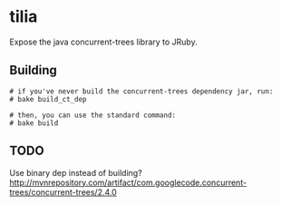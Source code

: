 # tilia
Expose the java concurrent-trees library to JRuby.

## Building 

```
# if you've never build the concurrent-trees dependency jar, run:
# bake build_ct_dep 

# then, you can use the standard command: 
# bake build
```

## TODO

Use binary dep instead of building? 
http://mvnrepository.com/artifact/com.googlecode.concurrent-trees/concurrent-trees/2.4.0
